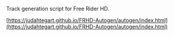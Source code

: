 Track generation script for Free Rider HD.

[https://judahtegart.github.io/FRHD-Autogen/autogen/index.html](https://judahtegart.github.io/FRHD-Autogen/autogen/index.html)
